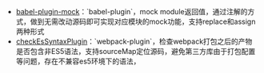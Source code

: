   - [babel-plugin-mock]('https://github.com/XiaMengjian/xia-public/blob/main/packages/babel-plugin-mock/README.md')：`babel-plugin`，mock module返回值，通过注解的方式，做到无需改动源码即可实现对应模块的mock功能，支持replace和assign两种形式
  - [checkEsSyntaxPlugin]('https://github.com/XiaMengjian/xia-public/blob/main/packages/checkESSyntaxPlugin/README.md')：`webpack-plugin`，检查webpack打包之后的产物是否包含非ES5语法，支持sourceMap定位源码，避免第三方库由于打包配置等问题，存在不兼容es5环境下的语法，